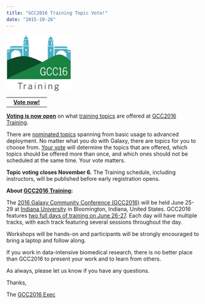 ```yaml
---
title: "GCC2016 Training Topic Vote!"
date: "2015-10-26"
---
```


<div class='right'>
<a href='/src/events/gcc2016/training/index.md'><img src="/src/events/gcc2016/GCC2016TrainingLogo400.png" alt="GCC2016 Training" width="170" /></a><br />
<table>
  <tr>
    <th> &nbsp;&nbsp; <a href='http://bit.ly/gcc2016vote'>Vote now!</a> &nbsp;&nbsp; </th>
  </tr>
</table>

</div>

**[Voting is now open](http://bit.ly/gcc2016vote)** on what [training topics](/src/events/gcc2016/training/index.md) are offered at [GCC2016 Training](/src/events/gcc2016/training/index.md).

There are [nominated topics](/src/events/gcc2016/training/index.md) spanning from basic usage to advanced deployment.  No matter what you do with Galaxy, there are topics for you to choose from.  [Your vote](http://bit.ly/gcc2016vote) will determine the topics that are offered, which topics should be offered more than once,  and which ones should not be scheduled at the same time.  Your vote matters. 

**Topic voting closes November 6.** The Training schedule, including instructors, will be published before early registration opens.

**About [GCC2016 Training](/src/events/gcc2016/training/index.md):**

The [2016 Galaxy Community Conference (GCC2016)](/src/events/gcc2016/index.md) will be held June 25-29 at [Indiana University](http://indiana.edu) in Bloomington, Indiana, United States. GCC2016 features [two full days of training on June 26-27](/src/events/gcc2016/training/index.md).  Each day will have multiple tracks, with each track featuring several sessions throughout the day.

Workshops will be hands-on and participants will be strongly encouraged to bring a laptop and follow along.

If you work in data-intensive biomedical research, there is no better place than GCC2016 to present your work and to learn from others.

As always, please let us know if you have any questions.

Thanks,

The [GCC2016 Exec](https://gcc2016.iu.edu/Oorganizers)

